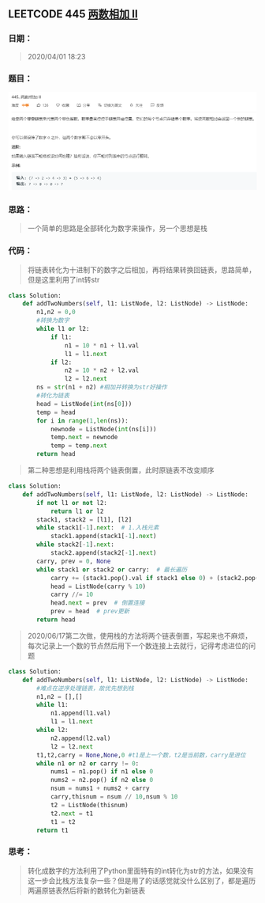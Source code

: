 ## LEETCODE 445 [两数相加 II](https://leetcode-cn.com/problems/add-two-numbers-ii/)

### 日期：

> 2020/04/01 18:23

### 题目：

![text](https://github.com/zjuzhfbloodz/LeetCode/blob/master/questions/0445.png?raw=true)

### 思路：

> 一个简单的思路是全部转化为数字来操作，另一个思想是栈

### 代码：

> 将链表转化为十进制下的数字之后相加，再将结果转换回链表，思路简单，但是这里利用了int转str

```python
class Solution:
    def addTwoNumbers(self, l1: ListNode, l2: ListNode) -> ListNode:
        n1,n2 = 0,0
        #转换为数字
        while l1 or l2:
            if l1:
                n1 = 10 * n1 + l1.val
                l1 = l1.next
            if l2: 
                n2 = 10 * n2 + l2.val
                l2 = l2.next
        ns = str(n1 + n2) #相加并转换为str好操作
        #转化为链表
        head = ListNode(int(ns[0]))
        temp = head
        for i in range(1,len(ns)):
            newnode = ListNode(int(ns[i]))
            temp.next = newnode
            temp = temp.next
        return head
```
> 第二种思想是利用栈将两个链表倒置，此时原链表不改变顺序
```python
class Solution:
    def addTwoNumbers(self, l1: ListNode, l2: ListNode) -> ListNode:
        if not l1 or not l2:
            return l1 or l2
        stack1, stack2 = [l1], [l2]
        while stack1[-1].next:  # 1.入栈元素
            stack1.append(stack1[-1].next)
        while stack2[-1].next:
            stack2.append(stack2[-1].next)
        carry, prev = 0, None
        while stack1 or stack2 or carry:  # 最长遍历
            carry += (stack1.pop().val if stack1 else 0) + (stack2.pop().val if stack2 else 0)
            head = ListNode(carry % 10)
            carry //= 10
            head.next = prev  # 倒置连接
            prev = head  # prev更新
        return head
```
> 2020/06/17第二次做，使用栈的方法将两个链表倒置，写起来也不麻烦，每次记录上一个数的节点然后用下一个数连接上去就行，记得考虑进位的问题
```python
class Solution:
    def addTwoNumbers(self, l1: ListNode, l2: ListNode) -> ListNode:
        #难点在逆序处理链表，故优先想到栈
        n1,n2 = [],[]
        while l1:
            n1.append(l1.val)
            l1 = l1.next
        while l2:
            n2.append(l2.val)
            l2 = l2.next
        t1,t2,carry = None,None,0 #t1是上一个数，t2是当前数，carry是进位
        while n1 or n2 or carry != 0:
            nums1 = n1.pop() if n1 else 0
            nums2 = n2.pop() if n2 else 0
            nsum = nums1 + nums2 + carry
            carry,thisnum = nsum // 10,nsum % 10
            t2 = ListNode(thisnum)
            t2.next = t1
            t1 = t2
        return t1
```
### 思考：

> 转化成数字的方法利用了Python里面特有的int转化为str的方法，如果没有这一步会比栈方法复杂一些？但是用了的话感觉就没什么区别了，都是遍历两遍原链表然后将新的数转化为新链表
